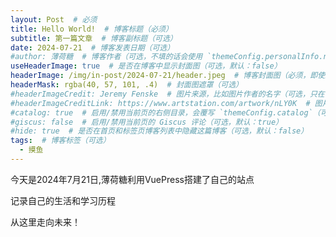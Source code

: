 ```yaml
---
layout: Post  # 必须
title: Hello World!  # 博客标题（必须）
subtitle: 第一篇文章  # 博客副标题（可选）
date: 2024-07-21  # 博客发表日期（可选）
#author: 薄荷糖  # 博客作者（可选，不填的话会使用 `themeConfig.personalInfo.name`）
useHeaderImage: true  # 是否在博客中显示封面图（可选，默认：false）
headerImage: /img/in-post/2024-07-21/header.jpeg  # 博客封面图（必须，即使上一项选了 false，因为图片也需要在首页显示）
headerMask: rgba(40, 57, 101, .4)  # 封面图遮罩（可选）
#headerImageCredit: Jeremy Fenske  # 图片来源，比如图片作者的名字（可选，只在 "useHeaderImage: true" 时有效）
#headerImageCreditLink: https://www.artstation.com/artwork/nLY0K  # 图片来源的链接（可选，只在 "useHeaderImage: true" 时有效）
#catalog: true  # 启用/禁用当前页的右侧目录，会覆写 `themeConfig.catalog`（可选，默认：true）
#giscus: false  # 启用/禁用当前页的 Giscus 评论（可选，默认：true）
#hide: true  # 是否在首页和标签页博客列表中隐藏这篇博客（可选，默认：false）
tags:  # 博客标签（可选）
  - 摸鱼
---
```

今天是2024年7月21日,薄荷糖利用VuePress搭建了自己的站点

记录自己的生活和学习历程

从这里走向未来！
